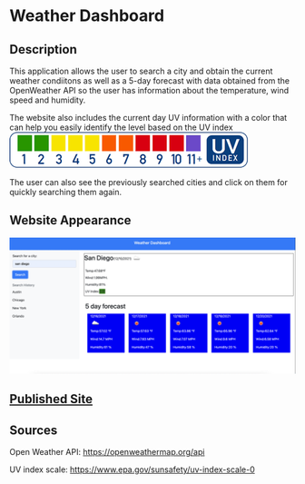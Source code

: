 # Weather Dashboard

## Description

This application allows the user to search a city and obtain the current weather condiitons as well as a 5-day forecast with data obtained from the OpenWeather API so the user has information about the temperature, wind speed and humidity.

The website also includes the current day UV information with a color that can help you easily identify the level based on the UV index
![UV scale.](./assets/images/uvscale.gif)

The user can also see the previously searched cities and click on them for quickly searching them again.

## Website Appearance 

![Website screenshot](./assets/images/weather.png)

## [Published Site](https://dinoabrego.github.io/weather-dashboard)

## Sources

Open Weather API:
https://openweathermap.org/api

UV index scale:
https://www.epa.gov/sunsafety/uv-index-scale-0